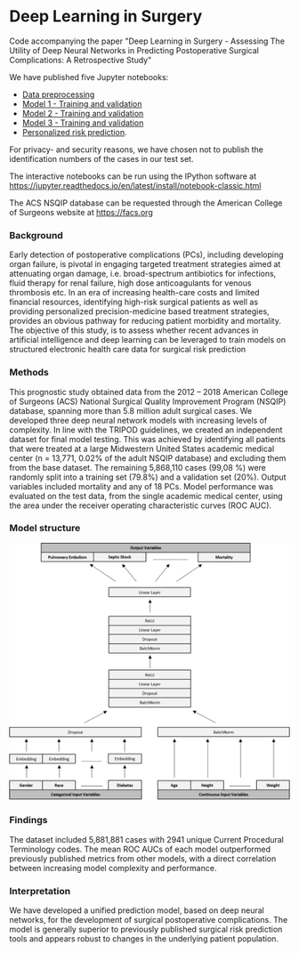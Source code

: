 # Deep Learning in Surgery
Code accompanying the paper "Deep Learning in Surgery - Assessing The Utility of Deep Neural Networks in Predicting Postoperative Surgical Complications: A Retrospective Study"

We have published five Jupyter notebooks: 
* [Data preprocessing](https://github.com/alexbonde/NSQIP/blob/main/NSQIP_data_cleaning.ipynb)
* [Model 1 - Training and validation](https://github.com/alexbonde/NSQIP/blob/main/NSQIP_model_1.ipynb)
* [Model 2 - Training and validation](https://github.com/alexbonde/NSQIP/blob/main/NSQIP_model_2.ipynb)
* [Model 3 - Training and validation](https://github.com/alexbonde/NSQIP/blob/main/NSQIP_model_3.ipynb) 
* [Personalized risk prediction](https://github.com/alexbonde/NSQIP/blob/main/NSQIP_personalized_risk_prediction.ipynb). 

For privacy- and security reasons, we have chosen not to publish the identification numbers of the cases in our test set.

The interactive notebooks can be run using the IPython software at https://jupyter.readthedocs.io/en/latest/install/notebook-classic.html

The ACS NSQIP database can be requested through the American College of Surgeons website at https://facs.org

### Background
Early detection of postoperative complications (PCs), including developing organ failure, is pivotal in engaging targeted treatment strategies aimed at attenuating organ damage, i.e. broad-spectrum antibiotics for infections, fluid therapy for renal failure, high dose anticoagulants for venous thrombosis etc. In an era of increasing health-care costs and limited financial resources, identifying high-risk surgical patients as well as providing personalized precision-medicine based treatment strategies, provides an
obvious pathway for reducing patient morbidity and mortality. The objective of this study, is to assess whether recent advances in artificial intelligence and deep learning can be leveraged to train models on structured electronic health care data for surgical risk prediction

### Methods
This prognostic study obtained data from the 2012 – 2018 American College of Surgeons (ACS) National Surgical Quality Improvement Program (NSQIP) database, spanning more than 5.8 million adult surgical cases. We developed three deep neural network models with increasing levels of complexity. In line with the TRIPOD guidelines, we created an independent dataset for final model testing. This was achieved by identifying all patients that were treated at a large Midwestern United States academic medical center (n = 13,771, 0.02% of the adult NSQIP database) and excluding them from the base dataset. The remaining 5,868,110 cases (99,08 %) were randomly split into a training set (79.8%) and a validation set (20%). Output variables included mortality and any of 18 PCs. Model performance was evaluated on the test data, from the single academic medical center, using the area under the receiver operating characteristic curves (ROC AUC). 

### Model structure
![alt text](https://github.com/alexbonde/NSQIP/blob/main/model_structure.png?raw=true)

### Findings
The dataset included 5,881,881 cases with 2941 unique Current Procedural Terminology codes. The mean ROC AUCs of each model outperformed previously published metrics from other models, with a direct correlation between increasing model complexity and performance.

### Interpretation
We have developed a unified prediction model, based on deep neural networks, for the development of surgical postoperative complications. The model is generally superior
to previously published surgical risk prediction tools and appears robust to changes in the underlying patient population.

